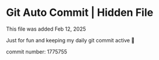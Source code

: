 # Git Auto Commit | Hidden File

This file was added Feb 12, 2025

Just for fun and keeping my daily git commit active 🤪

commit number: 1775755
